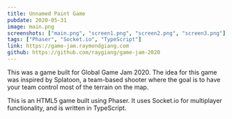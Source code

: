 ```yaml
---
title: Unnamed Paint Game
pubdate: 2020-05-31
image: main.png
screenshots: ["main.png", "screen1.png", "screen2.png", "screen3.png"]
tags: ["Phaser", "Socket.io", "TypeScript"]
link: https://game-jam.raymondgiang.com
github: https://github.com/raygiang/game-jam-2020
---
```


This was a game built for Global Game Jam 2020. The idea for this game was inspired by Splatoon, a team-based shooter where the goal is to have your team control most of the terrain on the map.

This is an HTML5 game built using Phaser. It uses Socket.io for multiplayer functionality, and is written in TypeScript.
